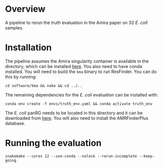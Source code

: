 
# Overview

A pipeline to rerun the truth evaluation in the Amira paper on 32 *E. colI* samples.

# Installation

The pipeline assumes the Amira singularity container is available in the directory, which can be installed [here](https://github.com/Danderson123/amira). You also need to have conda installed. You will need to build the `kma` binary to run ResFinder. You can do this by running:
```{bash}
cd software/kma && nake && cd ../..
```
The remaining dependencies for the *E. coli* evaluation can be installed with:
```{bash}
conda env create -f envs/truth_env.yaml && conda activate truth_env
```
The *E. coli* panRG needs to be located in this directory and it can be downloaded from [here](https://drive.google.com/file/d/13c_bUXnBEs9iEPPobou7-xEgkz_t08YP/view?usp=sharing). You will also need to install the AMRFinderPlus database.

# Running the evaluation
```{bash}
snakemake --cores 12 --use-conda --nolock --rerun-incomplete --keep-going 
```